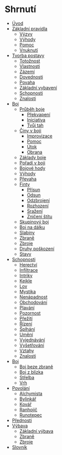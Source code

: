 # Shrnutí

- [Úvod](introduction.md)
- [Základní pravidla](core_rules.md)
  - [Výzvy](core_rules/challenges.md)
  - [Výhody](core_rules/advantages.md)
  - [Pomoc](core_rules/assistance.md)
  - [Vnuknutí](core_rules/inspiration.md)
- [Tvorba postavy](character_creation.md)
  - [Totožnost]()
  - [Vlastnosti](character_creation/attributes.md)
  - [Zázemí]()
  - [Dovednosti]()
  - [Povaha]()
  - [Základní vybavení]()
  - [Schopnosti]()
  - [Znalosti]()
- [Boj](combat.md)
  - [Průběh boje](combat/order.md)
    - [Překvapení](combat/order/surprise.md)
    - [Iniciativa](combat/order/initiative.md)
    - [Tvůj tah](combat/order/your_turn.md)
  - [Činy v boji](combat/actions.md)
    - [Improvizace]()
    - [Pomoc]()
    - [Útok]()
    - [Obrana]()
  - [Základy boje](combat/core_combat.md)
  - [Pořadí v boji](combat/order.md)
  - [Bojové hody](combat/combat_rolls.md)
  - [Výhody](combat/advantages.md)
  - [Převaha](combat/dominance.md)
  - [Finty](combat/moves.md)
    - [Přísun]()
    - [Odsun]()
    - [Odzbrojení](combat/moves/disarm.md)
    - [Rozhození]()
    - [Sražení]()
    - [Zničení štítu]()
  - [Skupinový boj](combat/fighting_groups.md)
  - [Boj na dálku](combat/ranged.md)
  - [Slabiny](combat/weaknesses.md)
  - [Zbraně]()
  - [Zbroje](combat/armor.md)
  - [Druhy poškození](combat/damage_types.md)
  - [Stavy]()
- [Schopnosti]()
  - [Herectví]()
  - [Infiltrace]()
  - [Intriky]()
  - [Kejkle]()
  - [Lov]()
  - [Mystika]()
  - [Nenápadnost]()
  - [Obchodování]()
  - [Plavání]()
  - [Pozornost]()
  - [Přežití]()
  - [Řízení]()
  - [Šplhání]()
  - [Umění]()
  - [Vyjednávání]()
  - [Vyšetřování]()
  - [Vztahy]()
  - [Znalosti]()
- [Boj]()
  - [Boj beze zbraně]()
  - [Boj z blízka]()
  - [Střelba]()
  - [Vrh]()
- [Povolání]()
  - [Alchymista]()
  - [Bylinkář]()
  - [Kovář]()
  - [Ranhojič]()
  - [Runotepec]()
- [Přednosti]()
- [Výbava]()
  - [Základní výbava]()
  - [Zbraně]()
  - [Zbroje]()
- [Slovník](dictionary.md)
